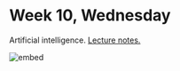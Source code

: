 # Week 10, Wednesday

Artificial intelligence.  [Lecture notes.](http://cdn.cs50.net/2015/fall/lectures/10/w/notes10w/notes10w.html)

![embed](https://www.youtube.com/embed/OkYga_a-9cQ)
